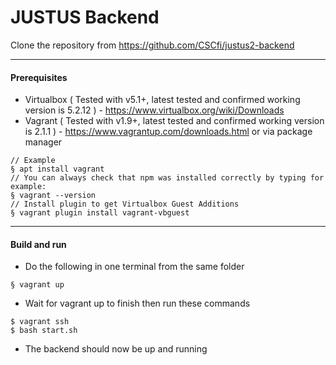 # JUSTUS Backend

Clone the repository from https://github.com/CSCfi/justus2-backend

----

#### Prerequisites
- Virtualbox ( Tested with v5.1+, latest tested and confirmed working version is 5.2.12 ) - https://www.virtualbox.org/wiki/Downloads
- Vagrant ( Tested with v1.9+, latest tested and confirmed working version is 2.1.1 ) - https://www.vagrantup.com/downloads.html or via package manager
```
// Example
§ apt install vagrant
// You can always check that npm was installed correctly by typing for example:
§ vagrant --version
// Install plugin to get Virtualbox Guest Additions
§ vagrant plugin install vagrant-vbguest

```

----

#### Build and run

- Do the following in one terminal from the same folder
```
§ vagrant up
```
- Wait for vagrant up to finish then run these commands
```
$ vagrant ssh
$ bash start.sh
```
- The backend should now be up and running

